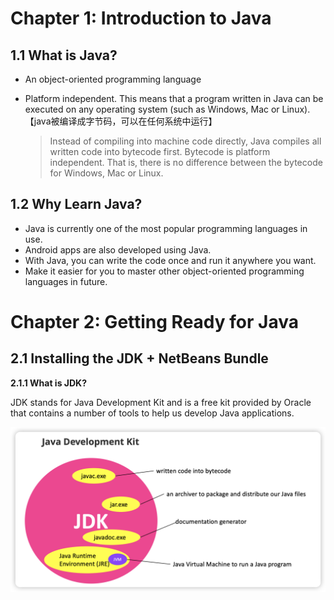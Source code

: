 # Chapter 1: Introduction to Java

## 1.1 What is Java?

* An object-oriented programming language

* Platform independent. This means that a program written in Java can be executed on any operating system (such as Windows, Mac or Linux).【java被编译成字节码，可以在任何系统中运行】

  > Instead of compiling into machine code directly, Java compiles all written code into bytecode first. Bytecode is platform independent. That is, there is no difference between the bytecode for Windows, Mac or Linux.

## 1.2 Why Learn Java?

* Java is currently one of the most popular programming languages in use.
* Android apps are also developed using Java.
* With Java, you can write the code once and run it anywhere you want.
* Make it easier for you to master other object-oriented programming languages in future.

# Chapter 2: Getting Ready for Java

## 2.1 Installing the JDK + NetBeans Bundle

 **2.1.1 What is JDK?**

JDK stands for Java Development Kit and is a free kit provided by Oracle that contains a number of tools to help us develop Java applications.

![](./images/01_jdk.png)






